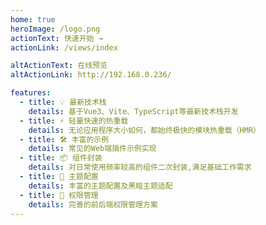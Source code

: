 ```yaml
---
home: true
heroImage: /logo.png
actionText: 快速开始 →
actionLink: /views/index

altActionText: 在线预览
altActionLink: http://192.168.0.236/

features:
  - title: 💡 最新技术栈
    details: 基于Vue3、Vite、TypeScript等最新技术栈开发
  - title: ⚡️ 轻量快速的热重载
    details: 无论应用程序大小如何，都始终极快的模块热重载（HMR）
  - title: 🛠️ 丰富的示例
    details: 常见的Web端插件示例实现
  - title: 📦 组件封装
    details: 对日常使用频率较高的组件二次封装,满足基础工作需求
  - title: 🔩 主题配置
    details: 丰富的主题配置及黑暗主题适配
  - title: 🔑 权限管理
    details: 完善的前后端权限管理方案
---
```

